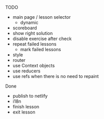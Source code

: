 TODO

* main page / lesson selector
  * dynamic 
* scoreboard
* show right solution
* disable exercise after check
* repeat failed lessons
   * mark failed lessons 
* style
* router
* use Context objects
* use reducers
* use refs when there is no need to repaint

Done

* publish to netlify
* i18n
* finish lesson
* exit lesson